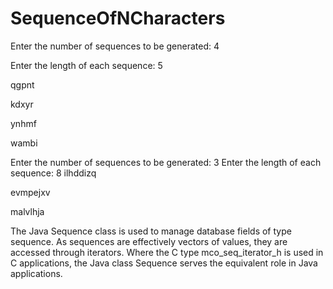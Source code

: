# SequenceOfNCharacters



Enter the number of sequences to be generated: 
4

Enter the length of each sequence: 
5

qgpnt

kdxyr

ynhmf

wambi
 
Enter the number of sequences to be generated: 
3
Enter the length of each sequence: 
8
ilhddizq

evmpejxv

malvlhja


The Java Sequence class is used to manage database fields of type sequence. As sequences are effectively vectors of values, they are accessed through iterators. Where the C type mco_seq_iterator_h is used in C applications, the Java class Sequence serves the equivalent role in Java applications.
